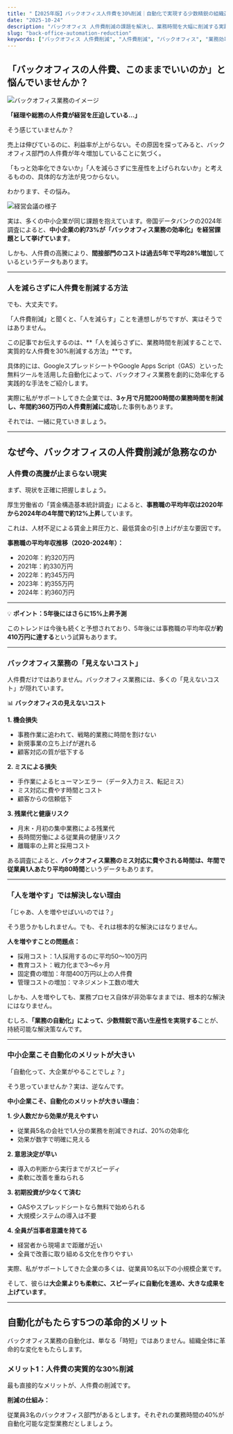 ```yaml
---
title: "【2025年版】バックオフィス人件費を30%削減｜自動化で実現する少数精鋭の組織運営"
date: "2025-10-24"
description: "バックオフィス 人件費削減の課題を解決し、業務時間を大幅に削減する実践的な方法をご紹介。GASやスプレッドシートを活用した自動化で、今すぐ始められる効率化術を詳しく解説します。"
slug: "back-office-automation-reduction"
keywords: ["バックオフィス 人件費削減", "人件費削減", "バックオフィス", "業務効率化", "自動化", "生産性向上"]
---
```


## 「バックオフィスの人件費、このままでいいのか」と悩んでいませんか？

![バックオフィス業務のイメージ](https://images.unsplash.com/photo-1454165804606-c3d57bc86b40?w=800&h=400&fit=crop)

**「経理や総務の人件費が経営を圧迫している...」**

そう感じていませんか？

売上は伸びているのに、利益率が上がらない。その原因を探ってみると、バックオフィス部門の人件費が年々増加していることに気づく。

「もっと効率化できないか」「人を減らさずに生産性を上げられないか」と考えるものの、具体的な方法が見つからない。

わかります、その悩み。

![経営会議の様子](https://images.unsplash.com/photo-1552664730-d307ca884978?w=1200&q=80)

実は、多くの中小企業が同じ課題を抱えています。帝国データバンクの2024年調査によると、**中小企業の約73%が「バックオフィス業務の効率化」を経営課題として挙げています**。

しかも、人件費の高騰により、**間接部門のコストは過去5年で平均28%増加**しているというデータもあります。

---

### 人を減らさずに人件費を削減する方法

でも、大丈夫です。

「人件費削減」と聞くと、「人を減らす」ことを連想しがちですが、実はそうではありません。

この記事でお伝えするのは、**「人を減らさずに、業務時間を削減することで、実質的な人件費を30%削減する方法」**です。

具体的には、GoogleスプレッドシートやGoogle Apps Script（GAS）といった無料ツールを活用した自動化によって、バックオフィス業務を劇的に効率化する実践的な手法をご紹介します。

実際に私がサポートしてきた企業では、**3ヶ月で月間200時間の業務時間を削減し、年間約360万円の人件費削減に成功**した事例もあります。

それでは、一緒に見ていきましょう。

---

## なぜ今、バックオフィスの人件費削減が急務なのか

### 人件費の高騰が止まらない現実

まず、現状を正確に把握しましょう。

厚生労働省の「賃金構造基本統計調査」によると、**事務職の平均年収は2020年から2024年の4年間で約12%上昇**しています。

これは、人材不足による賃金上昇圧力と、最低賃金の引き上げが主な要因です。

**事務職の平均年収推移（2020-2024年）：**
- 2020年：約320万円
- 2021年：約330万円
- 2022年：約345万円
- 2023年：約355万円
- 2024年：約360万円

---

💡 **ポイント：5年後にはさらに15%上昇予測**

このトレンドは今後も続くと予想されており、5年後には事務職の平均年収が**約410万円に達する**という試算もあります。

---

### バックオフィス業務の「見えないコスト」

人件費だけではありません。バックオフィス業務には、多くの「見えないコスト」が隠れています。

📊 **バックオフィスの見えないコスト**

**1. 機会損失**
- 事務作業に追われて、戦略的業務に時間を割けない
- 新規事業の立ち上げが遅れる
- 顧客対応の質が低下する

**2. ミスによる損失**
- 手作業によるヒューマンエラー（データ入力ミス、転記ミス）
- ミス対応に費やす時間とコスト
- 顧客からの信頼低下

**3. 残業代と健康リスク**
- 月末・月初の集中業務による残業代
- 長時間労働による従業員の健康リスク
- 離職率の上昇と採用コスト

ある調査によると、**バックオフィス業務のミス対応に費やされる時間は、年間で従業員1人あたり平均80時間**というデータもあります。

---

### 「人を増やす」では解決しない理由

「じゃあ、人を増やせばいいのでは？」

そう思うかもしれません。でも、それは根本的な解決にはなりません。

**人を増やすことの問題点：**
- 採用コスト：1人採用するのに平均50〜100万円
- 教育コスト：戦力化まで3〜6ヶ月
- 固定費の増加：年間400万円以上の人件費
- 管理コストの増加：マネジメント工数の増大

しかも、人を増やしても、業務プロセス自体が非効率なままでは、根本的な解決にはなりません。

むしろ、**「業務の自動化」によって、少数精鋭で高い生産性を実現する**ことが、持続可能な解決策なんです。

---

### 中小企業こそ自動化のメリットが大きい

「自動化って、大企業がやることでしょ？」

そう思っていませんか？実は、逆なんです。

**中小企業こそ、自動化のメリットが大きい理由：**

**1. 少人数だから効果が見えやすい**
- 従業員5名の会社で1人分の業務を削減できれば、20%の効率化
- 効果が数字で明確に見える

**2. 意思決定が早い**
- 導入の判断から実行までがスピーディ
- 柔軟に改善を重ねられる

**3. 初期投資が少なくて済む**
- GASやスプレッドシートなら無料で始められる
- 大規模システムの導入は不要

**4. 全員が当事者意識を持てる**
- 経営者から現場まで距離が近い
- 全員で改善に取り組める文化を作りやすい

実際、私がサポートしてきた企業の多くは、従業員10名以下の小規模企業です。

そして、彼らは**大企業よりも柔軟に、スピーディに自動化を進め、大きな成果を上げています**。

---

## 自動化がもたらす5つの革命的メリット

バックオフィス業務の自動化は、単なる「時短」ではありません。組織全体に革命的な変化をもたらします。

### メリット1：人件費の実質的な30%削減

最も直接的なメリットが、人件費の削減です。

**削減の仕組み：**

従業員3名のバックオフィス部門があるとします。それぞれの業務時間の40%が自動化可能な定型業務だとしましょう。